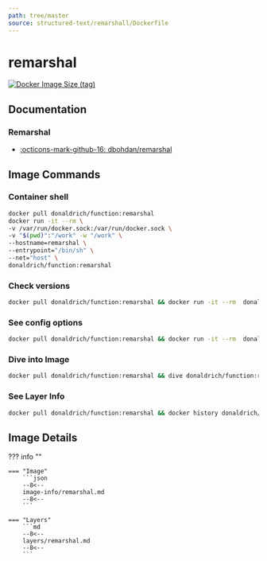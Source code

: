 ```yaml
---
path: tree/master
source: structured-text/remarshall/Dockerfile
---
```


# remarshal

[![Docker Image Size (tag)](https://img.shields.io/docker/image-size/donaldrich/function/remarshal?color=blue&label=donaldrich/function:remarshal&logo=docker&style=flat-square)](https://hub.docker.com/r/donaldrich/function/remarshal)

## Documentation

### Remarshal

- [:octicons-mark-github-16: dbohdan/remarshal](https://github.com/dbohdan/remarshal)

## Image Commands

### Container shell

```sh
docker pull donaldrich/function:remarshal
docker run -it --rm \
-v /var/run/docker.sock:/var/run/docker.sock \
-v "$(pwd)":"/work" -w "/work" \
--hostname=remarshal \
--entrypoint="/bin/sh" \
--net="host" \
donaldrich/function:remarshal
```

### Check versions

```sh
docker pull donaldrich/function:remarshal && docker run -it --rm  donaldrich/function:remarshal validate
```

### See config options

```sh
docker pull donaldrich/function:remarshal && docker run -it --rm  donaldrich/function:remarshal help
```

### Dive into Image

```sh
docker pull donaldrich/function:remarshal && dive donaldrich/function:remarshal
```

### See Layer Info

```sh
docker pull donaldrich/function:remarshal && docker history donaldrich/function:remarshal
```

## Image Details

??? info ""

    === "Image"
        ```json
        --8<--
        image-info/remarshal.md
        --8<--
        ```

    === "Layers"
        ```md
        --8<--
        layers/remarshal.md
        --8<--
        ```
